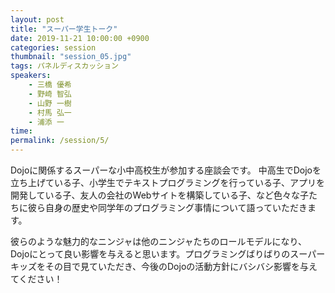 ```yaml
---
layout: post
title: "スーパー学生トーク" 
date: 2019-11-21 10:00:00 +0900
categories: session
thumbnail: "session_05.jpg"
tags: パネルディスカッション
speakers:
    - 三橋 優希
    - 野崎 智弘
    - 山野 一樹
    - 村馬 弘一
    - 浦添 一
time: 
permalink: /session/5/
---
```


Dojoに関係するスーパーな小中高校生が参加する座談会です。
中高生でDojoを立ち上げている子、小学生でテキストプログラミングを行っている子、アプリを開発している子、友人の会社のWebサイトを構築している子、など色々な子たちに彼ら自身の歴史や同学年のプログラミング事情について語っていただきます。

彼らのような魅力的なニンジャは他のニンジャたちのロールモデルになり、Dojoにとって良い影響を与えると思います。プログラミングばりばりのスーパーキッズをその目で見ていただき、今後のDojoの活動方針にバシバシ影響を与えてください！
